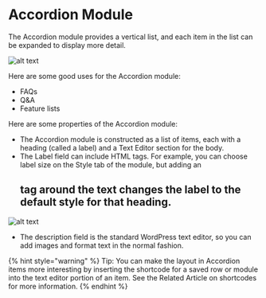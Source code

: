 # Accordion Module

The Accordion module provides a vertical list, and each item in the list can be expanded to display more detail.

![alt text](https://d33v4339jhl8k0.cloudfront.net/docs/assets/574cac7bc6979138ff609a9e/images/5a22059f042863740565408b/file-JN3qDq01Wl.png "Accordion module")

Here are some good uses for the Accordion module:

- FAQs
- Q&A
- Feature lists

Here are some properties of the Accordion module:

- The Accordion module is constructed as a list of items, each with a heading (called a label) and a Text Editor section for the body.
- The Label field can include HTML tags. For example, you can choose label size on the Style tab of the module, but adding an <h2> tag around the text changes the label to the default style for that heading.

![alt text](https://d33v4339jhl8k0.cloudfront.net/docs/assets/574cac7bc6979138ff609a9e/images/5a50401a2c7d3a194367e87b/file-KYvp98vEKP.png "Accordion text options")

- The description field is the standard WordPress text editor, so you can add images and format text in the normal fashion.

{% hint style="warning" %}
Tip: You can make the layout in Accordion items more interesting by inserting the shortcode for a saved row or module into the text editor portion of an item. See the Related Article on shortcodes for more information.
{% endhint %}
